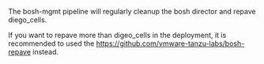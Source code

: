 The bosh-mgmt pipeline will regularly cleanup the bosh director and repave diego_cells.

If you want to repave more than digeo_cells in the deployment, it is recommended to used the https://github.com/vmware-tanzu-labs/bosh-repave instead.